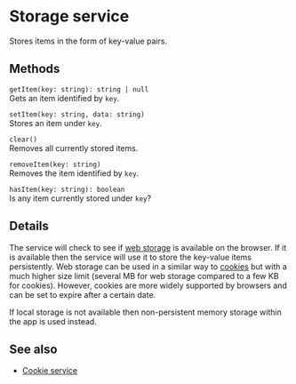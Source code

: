 # Storage service

Stores items in the form of key-value pairs.

## Methods

`getItem(key: string): string | null` <br/>
Gets an item identified by `key`.

`setItem(key: string, data: string)` <br/>
Stores an item under `key`.

`clear()` <br/>
Removes all currently stored items.

`removeItem(key: string)` <br/>
Removes the item identified by `key`.

`hasItem(key: string): boolean` <br/>
Is any item currently stored under `key`?

## Details

The service will check to see if
[web storage](https://developer.mozilla.org/en-US/docs/Web/API/Storage/LocalStorage)
is available on the browser. If it is available then the service will use it to
store the key-value items persistently. Web storage can be used in a similar way to
[cookies](cookie.service.md) but with a much higher size limit (several MB for
web storage compared to a few KB for cookies). However, cookies are
more widely supported by browsers and can be set to expire after a certain date.

If local storage is not available then non-persistent memory storage within the app is
used instead.

<!-- Don't edit the See also section. Edit seeAlsoGraph.json and run config/generateSeeAlso.js -->
<!-- seealso start -->
## See also

- [Cookie service](cookie.service.md)
<!-- seealso end -->